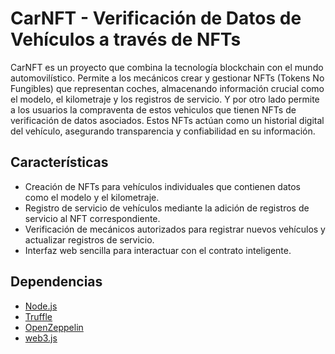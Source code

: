 # CarNFT - Verificación de Datos de Vehículos a través de NFTs

CarNFT es un proyecto que combina la tecnología blockchain con el mundo automovilístico. Permite a los mecánicos crear y gestionar NFTs (Tokens No Fungibles) que representan coches, almacenando información crucial como el modelo, el kilometraje y los registros de servicio. Y por otro lado permite a los usuarios la compraventa de estos vehiculos que tienen NFTs de verificación de datos asociados. Estos NFTs actúan como un historial digital del vehículo, asegurando transparencia y confiabilidad en su información.

## Características

- Creación de NFTs para vehículos individuales que contienen datos como el modelo y el kilometraje.
- Registro de servicio de vehículos mediante la adición de registros de servicio al NFT correspondiente.
- Verificación de mecánicos autorizados para registrar nuevos vehículos y actualizar registros de servicio.
- Interfaz web sencilla para interactuar con el contrato inteligente.

## Dependencias

- [Node.js](https://nodejs.org/)
- [Truffle](https://www.trufflesuite.com/)
- [OpenZeppelin](https://openzeppelin.com/)
- [web3.js](https://web3js.readthedocs.io/)


